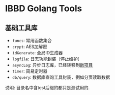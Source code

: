# IBBD Golang Tools

## 基础工具库

- `funcs`: 常用函数集合
- `crypt`: AES加解密
- `idGenerate`: 全局ID生成器
- `logfile`: 日志功能封装（停止维护）
- `asyncLog`: 异步日志库，已经转移到[新项目](github.com/ibbd-dev/go-async-log)
- `timer`: 简易定时器
- `db/query`: 数据库查询工具封装，例如分页读取数据

说明: 目录名中含test后缀的都只是测试用的.


